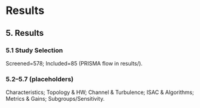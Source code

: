 # Results
<!-- PRISMA items 16-22: Study selection, Characteristics, RoB, Individual results, Syntheses, Bias, Certainty -->

## 5. Results
### 5.1 Study Selection
Screened=578; Included=85 (PRISMA flow in results/).

### 5.2–5.7 (placeholders)
Characteristics; Topology & HW; Channel & Turbulence; ISAC & Algorithms; Metrics & Gains; Subgroups/Sensitivity.
